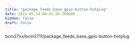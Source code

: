 ```yaml
---
title: "package_feeds_base_gpio-button-hotplug"
date: 2021-05-14 00:41:56.296688
hidden: false
draft: false
---
```


bcm27xx/bcm2711/package_feeds_base_gpio-button-hotplug

